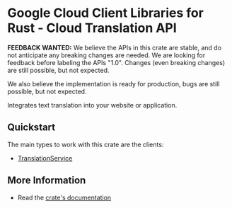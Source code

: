 # Google Cloud Client Libraries for Rust - Cloud Translation API

<!-- Code generated by sidekick. DO NOT EDIT. -->

**FEEDBACK WANTED:** We believe the APIs in this crate are stable, and
do not anticipate any breaking changes are needed. We are looking for
feedback before labeling the APIs "1.0". Changes (even breaking changes)
are still possible, but not expected.

We also believe the implementation is ready for production, bugs are
still possible, but not expected.

Integrates text translation into your website or application.

## Quickstart

The main types to work with this crate are the clients:

- [TranslationService]

## More Information

- Read the [crate's documentation](https://docs.rs/google-cloud-translation-v3/latest/google-cloud-translation-v3)

[TranslationService]: https://docs.rs/google-cloud-translation-v3/latest/google_cloud_translation_v3/client/struct.TranslationService.html

